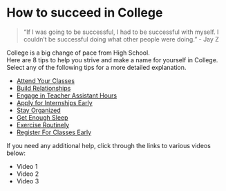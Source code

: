 # How to succeed in College

> “If I was going to be successful, I had to be successful with myself. I couldn’t be successful doing what other people were doing.” - Jay Z

College is a big change of pace from High School. 
<br/>
Here are 8 tips to help you strive and make a name for yourself in College.
<br/>
Select any of the following tips for a more detailed explanation.

- [Attend Your Classes](https://github.com/wardenevanMU/IT1600MarkdownFinal/blob/Master/AttendClasses.md)
- [Build Relationships](https://github.com/wardenevanMU/IT1600MarkdownFinal/blob/Master/BuildRelationships.md)
- [Engage in Teacher Assistant Hours](https://github.com/wardenevanMU/IT1600MarkdownFinal/blob/Master/TAHours.md)
- [Apply for Internships Early](https://github.com/wardenevanMU/IT1600MarkdownFinal/blob/Master/AttendClasses.md)
- [Stay Organized](https://github.com/wardenevanMU/IT1600MarkdownFinal/blob/Master/AttendClasses.md)
- [Get Enough Sleep](https://github.com/wardenevanMU/IT1600MarkdownFinal/blob/Master/AttendClasses.md)
- [Exercise Routinely](https://github.com/wardenevanMU/IT1600MarkdownFinal/blob/Master/AttendClasses.md)
- [Register For Classes Early](https://github.com/wardenevanMU/IT1600MarkdownFinal/blob/Master/AttendClasses.md)



If you need any additional help, click through the links to various videos below:
- Video 1
- Video 2
- Video 3


